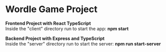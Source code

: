 # Wordle Game Project

<b>Frontend Project with React TypeScript</b><br>
Inside the "client" directory run to start the app: <b>npm start</b>


<b>Backend Project with Express and TypeScript</b><br>
Inside the "server" directory run to start the server: <b>npm run start-server</b>
